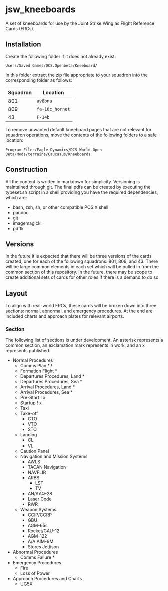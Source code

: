 # jsw_kneeboards

A set of kneeboards for use by the Joint Strike Wing as Flight Reference Cards (FRCs).

## Installation

Create the following folder if it does not already exist:

`Users/Saved Games/DCS.Openbeta/Kneeboard/`

In this folder extract the zip file appropriate to your squadron into the corresponding folder as follows:

Squadron | Location
-------- | --------
801 | `av8bna`
809 | `fa-18c_hornet`
43 | `F-14b`

To remove unwanted default kneeboard pages that are not relevant for squadron operations, move the contents of the following folders to a safe location:

`Program Files/Eagle Dynamics/DCS World Open Beta/Mods/terrains/Caucasus/Kneeboards`

## Construction

All the content is written in markdown for simplicity.  Versioning is maintained through git.  The final pdfs can be created by executing the typeset.sh script in a shell providing you have the required dependencies, which are:

- bash, zsh, sh, or other compatible POSIX shell
- pandoc
- git
- imagemagick
- pdftk

## Versions

In the future it is expected that there will be three versions of the cards created, one for each of the following squadrons: 801, 809, and 43.  There will be large common elements in each set which will be pulled in from the common section of this repository.  In the future, there may be scope to create additional sets of cards for other roles if there is a demand to do so.

## Layout

To align with real-world FRCs, these cards will be broken down into three sections: normal, abnormal, and emergency procedures.  At the end are included charts and approach plates for relevant airports.

### Section

The following list of sections is under development.  An asterisk represents a common section, an exclamation mark represents in work, and an x represents published.

- Normal Procedures
  - Comms Plan * !
  - Formation Flight *
  - Departures Procedures, Land * 
  - Departures Procedures, Sea *
  - Arrival Procedures, Land *
  - Arrival Procedures, Sea *
  - Pre-Start ! x
  - Startup ! x
  - Taxi
  - Take-off
    - CTO
    - VTO
    - STO
  - Landing
    - CL
    - VL
  - Caution Panel
  - Navigation and Mission Systems
    - AWLS
    - TACAN Navigation
    - NAVFLIR
    - ARBS
      - LST
      - TV
    - AN/AAQ-28
    - Laser Code
    - RWR
  - Weapon Systems
    - CCIP/CCRP
    - GBU
    - AGM-65s
    - Rocket/GAU-12
    - AGM-122
    - A/A AIM-9M
    - Stores Jettison
- Abnormal Procedures
  - Comms Failure *
- Emergency Procedures
  - Fire
  - Loss of Power
- Approach Procedures and Charts
  - UG5X
